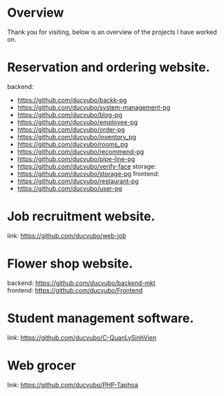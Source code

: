 # Overview
Thank you for visiting, below is an overview of the projects I have worked on.

# Reservation and ordering website.
  backend: 
  - https://github.com/ducvubo/backk-pg  
  - https://github.com/ducvubo/system-management-pg
  - https://github.com/ducvubo/blog-pg
  - https://github.com/ducvubo/employee-pg
  - https://github.com/ducvubo/order-pg
  - https://github.com/ducvubo/inventory_pg
  - https://github.com/ducvubo/rooms_pg
  - https://github.com/ducvubo/recommend-pg
  - https://github.com/ducvubo/pipe-line-pg
  - https://github.com/ducvubo/verify-face
  storage:
  - https://github.com/ducvubo/storage-pg
  frontend:  
  - https://github.com/ducvubo/restaurant-pg  
  - https://github.com/ducvubo/user-pg  

# Job recruitment website.
  link: https://github.com/ducvubo/web-job

# Flower shop website.
  backend: https://github.com/ducvubo/backend-mkt  
  frontend: https://github.com/ducvubo/Frontend

# Student management software.
  link: https://github.com/ducvubo/C-QuanLySinhVien

# Web grocer
  link: https://github.com/ducvubo/PHP-Taphoa
